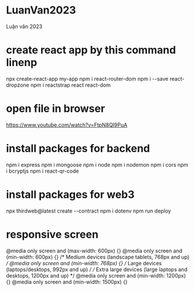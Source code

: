 # LuanVan2023
Luận văn 2023

# create react app by this command linenp
npx create-react-app my-app
npm i react-router-dom
npm i --save react-dropzone
npm i reactstrap react react-dom

# open file in browser
https://www.youtube.com/watch?v=FtpN8QI9PuA

# install packages for backend
npm i express
npm i mongoose
npm i node
npm i nodemon
npm i cors
npm i bcryptjs
npm i react-qr-code

# install packages for web3
npx thirdweb@latest create --contract
npm i dotenv
npm run deploy

# responsive screen
@media only screen and (max-width: 600px) {}
@media only screen and (min-width: 600px) {}
/* Medium devices (landscape tablets, 768px and up) */
@media only screen and (min-width: 768px) {}
/* Large devices (laptops/desktops, 992px and up) */
/* Extra large devices (large laptops and desktops, 1200px and up) */
@media only screen and (min-width: 1200px) {}
@media only screen and (min-width: 1500px) {}